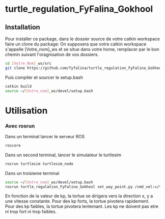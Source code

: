 # turtle_regulation_FyFalina_Gokhool

## Installation
Pour installer ce package, dans le dossier source de votre catkin workspace faire un clone du package:
On supposera que votre catkin workspace s'appelle [Votre_nom]_ws et se situe dans votre home, remplacer par le bon chemin suivant l'oragnisation de vos dossiers.

```sh
cd [Votre_Nom]_ws/src
git clone https://github.com/fyfalina/turtle_regulation_FyFalina_Gokhool.git
```

Puis compiler et sourcer le setup.bash
```sh
catkin build
source ~/[Votre_nom]_ws/devel/setup.bash
```
# Utilisation

### Avec rosrun
Dans un terminal lancer le serveur ROS
```sh
roscore
```

Dans un second terminal, lancer le simulateur le turtlesim

```sh
rosrun turtlesim turtlesim_node
```

Dans un troisieme terminal 
```sh
source ~/[Votre_nom]_ws/devel/setup.bash
rosrun turtle_regulation_FyFalina_Gokhool set_way_point.py /cmd_vel:=/turtle1/cmd_vel /pose:=/turtle1/pose _kp:=[Valeur Constante]
```
En fonction de la valeur de kp, la tortue se dirigera vers la direction x, y a une vitesse constante. Pour des kp forts, la tortue pivotera rapidement. Pour des kp faibles, la tortue pivotera lentemant. Les kp ne doivent pas etre ni trop fort ni trop faibles.
